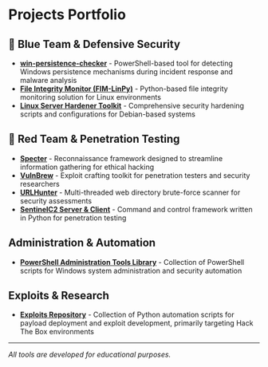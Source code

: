 # Projects Portfolio

## 📘 Blue Team & Defensive Security
- **[win-persistence-checker](https://github.com/cwsecur1ty/win-persistence-checker)** - PowerShell-based tool for detecting Windows persistence mechanisms during incident response and malware analysis
- **[File Integrity Monitor (FIM-LinPy)](https://github.com/cwsecur1ty/FIM-LinPy)** - Python-based file integrity monitoring solution for Linux environments
- **[Linux Server Hardener Toolkit](https://github.com/cwsecur1ty/Debian-Hardener-Toolkit)** - Comprehensive security hardening scripts and configurations for Debian-based systems

## 🍎 Red Team & Penetration Testing
- **[Specter](https://github.com/cwsecur1ty/Specter)** - Reconnaissance framework designed to streamline information gathering for ethical hacking
- **[VulnBrew](https://github.com/cwsecur1ty/VulnBrew)** - Exploit crafting toolkit for penetration testers and security researchers
- **[URLHunter](https://github.com/cwsecur1ty/URLHunter)** - Multi-threaded web directory brute-force scanner for security assessments
- **[SentinelC2 Server & Client](https://github.com/cwsecur1ty/C2-Server)** - Command and control framework written in Python for penetration testing

 ## Administration & Automation
- **[PowerShell Administration Tools Library](https://github.com/cwsecur1ty/PowerShell-Scripts)** - Collection of PowerShell scripts for Windows system administration and security automation

## Exploits & Research
- **[Exploits Repository](https://github.com/cwsecur1ty/Exploits/tree/main)** - Collection of Python automation scripts for payload deployment and exploit development, primarily targeting Hack The Box environments

---
*All tools are developed for educational purposes.*
